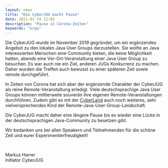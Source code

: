 ```yaml
---
layout: news
title: "Die CyberJUG macht Pause"
date: 2021-01-19 12:02
description: "Pause in Corona-Zeiten"
keywords: "orga"
---
```


Die CyberJUG wurde im November 2019 gegründet, um ein ergänzendes Angebot zu den lokalen Java User Groups darzustellen.
Sie wollte an Java interessierten Menschen eine Community bieten, die keine Möglichkeit hatten, abends eine Vor-Ort-Veranstaltung einer Java User Group zu besuchen.
Es war auch nie ein Ziel, anderen JUGs Konkurrenz zu machen.
Daher wurden die Treffen auch bewusst zu einer späteren Zeit sowie remote durchgeführt.

In Zeiten von Corona hat sich aber der ergänzende Charakter der CyberJUG als reine Remote-Veranstaltung erledigt.
Viele deutschsprachige Java User Groups können mittlerweile souverän ihre eigenen Remote-Veranstaltungen durchführen.
Zudem gibt es mit der [CyberLand](https://cyberland.ijug.eu/) auch noch weiteres, sehr vielversprechendes Kind der Remote-Java-User-Group-Landschaft.

Die CyberJUG macht daher eine längere Pause bis es wieder eine Lücke in der deutschsprachigen Java-Community zu besetzen gibt.

Wir bedanken uns bei allen Speakern und Teilnehmenden für die schöne Zeit und eurer Experimentierfreudigkeit!

<br/>

Markus Harrer  
Initiator CyberJUG